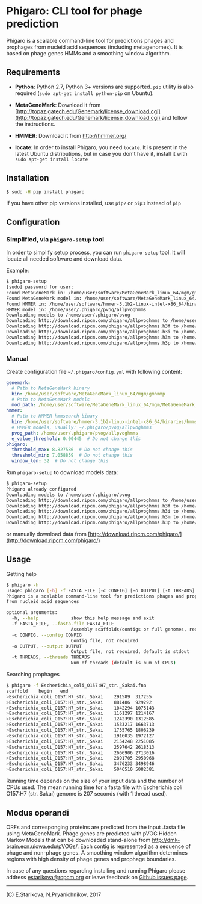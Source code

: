 # Phigaro: CLI tool for phage prediction
Phigaro is a scalable command-line tool for predictions phages and
prophages from nucleid acid sequences (including metagenomes).
It is based on phage genes HMMs and a smoothing window algorithm.

## Requirements
* **Python**: Python 2.7, Python 3+ versions are supported. 
`pip` utility is also required (`sudo apt-get install python-pip` on Ubuntu).


* **MetaGeneMark**: Download it from 
[http://topaz.gatech.edu/Genemark/license_download.cgi](http://topaz.gatech.edu/Genemark/license_download.cgi) 
and follow the instructions.

* **HMMER**: Download it from http://hmmer.org/

* **locate**: In order to install Phigaro, you need `locate`. 
It is present in the latest Ubuntu distributions, 
but in case you don't have it, install it with `sudo apt-get install locate` 

## Installation

```bash
$ sudo -H pip install phigaro
```
If you have other pip versions installed, use `pip2` or `pip3` instead of `pip`
## Configuration

### Simplified, via `phigaro-setup` tool
In order to simplify setup process, you can run `phigaro-setup` tool.
It will locate all needed software and download data.

Example:
```bash
$ phigaro-setup
[sudo] password for user:
Found MetaGeneMark in: /home/user/software/MetaGeneMark_linux_64/mgm/gmhmmp
Found MetaGeneMark model in: /home/user/software/MetaGeneMark_linux_64/mgm/MetaGeneMark_v1.mod
Found HMMER in: /home/user/software/hmmer-3.1b2-linux-intel-x86_64/binaries/hmmsearch
HMMER model in: /home/user/.phigaro/pvog/allpvoghmms
Downloading models to /home/user/.phigaro/pvog
Downloading http://download.ripcm.com/phigaro/allpvoghmms to /home/user/.phigaro/pvog/allpvoghmms
Downloading http://download.ripcm.com/phigaro/allpvoghmms.h3f to /home/user/.phigaro/pvog/allpvoghmms.h3f
Downloading http://download.ripcm.com/phigaro/allpvoghmms.h3i to /home/user/.phigaro/pvog/allpvoghmms.h3i
Downloading http://download.ripcm.com/phigaro/allpvoghmms.h3m to /home/user/.phigaro/pvog/allpvoghmms.h3m
Downloading http://download.ripcm.com/phigaro/allpvoghmms.h3p to /home/user/.phigaro/pvog/allpvoghmms.h3p
```

### Manual
Create configuration file `~/.phigaro/config.yml` with following content:
```yaml
genemark:
  # Path to MetaGeneMark binary
  bin: /home/user/software/MetaGeneMark_linux_64/mgm/gmhmmp
  # Path to MetaGeneMark models
  mod_path: /home/user/software/MetaGeneMark_linux_64/mgm/MetaGeneMark_v1.mod
hmmer:
  # Path to HMMER hmmsearch binary
  bin: /home/user/software/hmmer-3.1b2-linux-intel-x86_64/binaries/hmmsearch
  # HMMER models, usually: ~/.phigaro/pvog/allpvoghmms
  pvog_path: /home/user/.phigaro/pvog/allpvoghmms
  e_value_threshold: 0.00445  # Do not change this
phigaro:
  threshold_max: 8.827586  # Do not change this
  threshold_min: 7.058859  # Do not change this
  window_len: 32  # Do not change this
```

Run `phigaro-setup` to download models data: 
```bash
$ phigaro-setup
Phigaro already configured
Downloading models to /home/user/.phigaro/pvog
Downloading http://download.ripcm.com/phigaro/allpvoghmms to /home/user/.phigaro/pvog/allpvoghmms
Downloading http://download.ripcm.com/phigaro/allpvoghmms.h3f to /home/user/.phigaro/pvog/allpvoghmms.h3f
Downloading http://download.ripcm.com/phigaro/allpvoghmms.h3i to /home/user/.phigaro/pvog/allpvoghmms.h3i
Downloading http://download.ripcm.com/phigaro/allpvoghmms.h3m to /home/user/.phigaro/pvog/allpvoghmms.h3m
Downloading http://download.ripcm.com/phigaro/allpvoghmms.h3p to /home/user/.phigaro/pvog/allpvoghmms.h3p
```
or manually download data from [http://download.ripcm.com/phigaro/](http://download.ripcm.com/phigaro/)
## Usage
Getting help
```bash
$ phigaro -h  
usage: phigaro [-h] -f FASTA_FILE [-c CONFIG] [-o OUTPUT] [-t THREADS]
Phigaro is a scalable command-line tool for predictions phages and prophages                                                                                                                                                                        
from nucleid acid sequences

optional arguments:
  -h, --help            show this help message and exit
  -f FASTA_FILE, --fasta-file FASTA_FILE
                        Assembly scaffolds/contigs or full genomes, required
  -c CONFIG, --config CONFIG
                        Config file, not required
  -o OUTPUT, --output OUTPUT
                        Output file, not required, default is stdout
  -t THREADS, --threads THREADS
                        Num of threads (default is num of CPUs)
```
Searching prophages
```bash
$ phigaro -f Escherichia_coli_O157:H7_str._Sakai.fna
scaffold	begin	end 
>Escherichia_coli_O157:H7_str._Sakai	291589	317255
>Escherichia_coli_O157:H7_str._Sakai	881486	929292
>Escherichia_coli_O157:H7_str._Sakai	1042294	1075143
>Escherichia_coli_O157:H7_str._Sakai	1161297	1214167
>Escherichia_coli_O157:H7_str._Sakai	1242390	1312585
>Escherichia_coli_O157:H7_str._Sakai	1533217	1663713
>Escherichia_coli_O157:H7_str._Sakai	1755765	1806239
>Escherichia_coli_O157:H7_str._Sakai	1916035	1972127
>Escherichia_coli_O157:H7_str._Sakai	2154248	2251085
>Escherichia_coli_O157:H7_str._Sakai	2597642	2618313
>Escherichia_coli_O157:H7_str._Sakai	2666906	2713016
>Escherichia_coli_O157:H7_str._Sakai	2891705	2950968
>Escherichia_coli_O157:H7_str._Sakai	3476233	3498946
>Escherichia_coli_O157:H7_str._Sakai	5046510	5082381
```
Running time depends on the size of your input data and the number of CPUs used.
The mean running time for a fasta file with Escherichia coli O157:H7 (str. Sakai) genome is 207 seconds (with 1 thread used).

## Modus operandi
ORFs and corresponging proteins are predicted from the input .fasta file using MetaGeneMark. 
Phage genes are predicted with pVOG Hidden Markov Models 
that can be downloaded stand-alone from http://dmk-brain.ecn.uiowa.edu/pVOGs/. 
Each contig is represented as a sequence of phage and non-phage genes. 
A smoothing window algorithm determines regions with high density of phage genes 
and prophage boundaries.

In case of any questions regarding installing and running Phigaro 
please address [estarikova@rcpcm.org](mailto:estarikova@rcpcm.org)
or leave feedback on [Github issues page](https://github.com/lpenguin/phigaro/issues).

----
(C) E.Starikova, N.Pryanichnikov, 2017
